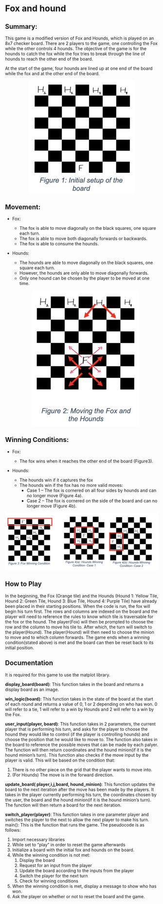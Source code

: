# Fox and hound

## Summary:

This game is a modified version of Fox and Hounds, which is played on an 8x7 checker board. There are 2 players to the game, one controlling the Fox while the other controls 4 hounds. The objective of the game is for the hounds to catch the fox while the fox tries to break through the line of hounds to reach the other end of the board.

At the start of the game, four hounds are lined up at one end of the board while the fox and at the other end of the board.

<p align="center">
  <img src="fig1.png" width="350" width="350" >
</p>

## Movement:

- Fox:

  - The fox is able to move diagonally on the black squares, one square each turn.
  - The fox is able to move both diagonally forwards or backwards.
  - The fox is able to consume the hounds.

- Hounds:
  - The hounds are able to move diagonally on the black squares, one square each turn.
  - However, the hounds are only able to move diagonally forwards.
  - Only one hound can be chosen by the player to be moved at one time.
  
  <p align="center">
  <img src="fig2.png" width="350" width="350" >
</p>

## Winning Conditions:

- Fox:

  - The fox wins when it reaches the other end of the board (Figure3).

- Hounds:

  - The hounds win if it captures the fox
  - The hounds win if the fox has no more valid moves:
    - Case 1 – The fox is cornered on all four sides by hounds and can no longer move (Figure 4a).
    - Case 2 – The fox is cornered on the side of the board and can no longer move (Figure 4b).

![Screenshot](fig3.png)

## How to Play

In the beginning, the Fox (Orange tile) and the Hounds (Hound 1: Yellow Tile, Hound 2: Green Tile, Hound 3: Blue Tile, Hound 4: Purple Tile) have already been placed in their starting positions. When the code is run, the fox will begin his turn first. The rows and columns are indexed on the board and the player will need to reference the rules to know which tile is traversable for the fox or the hound. The player(Fox) will then be prompted to choose the row and the column to move his tile to. After which, the turn will switch to the player(Hound). The player(Hound) will then need to choose the minion to move and to which column forwards. The game ends when a winning condition(stated above) is met and the board can then be reset back to its initial position.

## Documentation

It is required for this game to use the matplot library.

**display_board(board)**: This function takes in the board and returns a display board as an image.

**win_logic(board)**: This function takes in the state of the board at the start of each round and returns a value of 0, 1 or 2 depending on who has won. 0 will refer to a tie, 1 will refer to a win by Hounds and 2 will refer to a win by the Fox.

**user_input(player, board)**: This function takes in 2 parameters, the current player that is performing his turn, and asks for the player to choose the hound they would like to control (if the player is controlling hounds) and choose the position that he would like to move to. The function also takes in the board to reference the possible moves that can be made by each palyer. The function will then return coordinates and the hound minion(if it is the hound minion’s turn). This function also checks if the move input by the player is valid. This will be based on the condition that:

1. There is no other piece on the grid that the player wants to move into. 
2. (For Hounds) The move is in the forward direction.

**update_board( player,i,j,board, hound_minion)**: This function updates the board to the next iteration after the move has been made by the players. It takes in the player currently performing his turn, the coordinates chosen by the user, the board and the hound minion(if it is the hound minion’s turn). The function will then return a board for the next iteration.

**switch_player(player)**: This function takes in one parameter player and switches the player to the next to allow the next player to make his turn.
main(): This is the function that runs the game. The pseudocode is as follows: 
1. Import necessary libraries
2. While set to “play” in order to reset the game afterwards
3. Initialize a board with the initial fox and hounds on the board.
4. While the winning condition is not met: 
   1. Display the board
   2. Request for an input from the player
   3. Update the board according to the inputs from the player 
   4. Switch the player for the next turn
   5. Check for winning conditions
5. When the winning condition is met, display a message to show who has won. 
6. Ask the player on whether or not to reset the board and the game.
